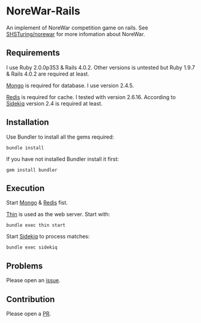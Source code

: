 NoreWar-Rails
===============

An implement of NoreWar competition game on rails. See [SHSTuring/norewar](https://github.com/SHSTuring/norewar) for more infomation about NoreWar.

Requirements
--------------

I use Ruby 2.0.0p353 & Rails 4.0.2. Other versions is untested but Ruby 1.9.7 & Rails 4.0.2 are required at least.

[Mongo](http://www.mongodb.org) is required for database. I use version 2.4.5.

[Redis](http://redis.io) is required for cache. I tested with version 2.6.16. According to [Sidekiq](https://github.com/mperham/sidekiq) version 2.4 is required at least.


Installation
--------------

Use Bundler to install all the gems required:

	bundle install

If you have not installed Bundler install it first:

	gem install bundler

Execution
-------------

Start [Mongo](http://www.mongodb.org) & [Redis](http://redis.io) fist.

[Thin](http://code.macournoyer.com/thin/) is used as the web server. Start with:

	bundle exec thin start

Start [Sidekiq](https://github.com/mperham/sidekiq) to process matches:

	bundle exec sidekiq

Problems
-------------

Please open an [issue](https://github.com/gyf1214/norewar-rails/issues).

Contribution
-------------

Please open a [PR](https://github.com/gyf1214/norewar-rails/pulls).

